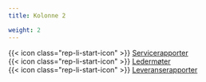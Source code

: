 ```yaml
---
title: Kolonne 2

weight: 2
---
```


{{< icon class="rep-li-start-icon" >}} [Servicerapporter](https://www.altinndigital.no/om-altinn/servicerapporter/)  
{{< icon class="rep-li-start-icon" >}} [Ledermøter](https://digdir.sharepoint.com/sites/DigdirDGT/Delte%20dokumenter/Forms/AllItems.aspx?csf=1&web=1&e=4nbQtT&cid=cec10d81%2D618a%2D4508%2D81fe%2D0b98f0e0ff5e&RootFolder=%2Fsites%2FDigdirDGT%2FDelte%20dokumenter%2FLederlaget%20DGT&FolderCTID=0x0120004EA8294F9ADB674FAAB36A65F01170FF)  
{{< icon class="rep-li-start-icon" >}} [Leveranserapporter]()
